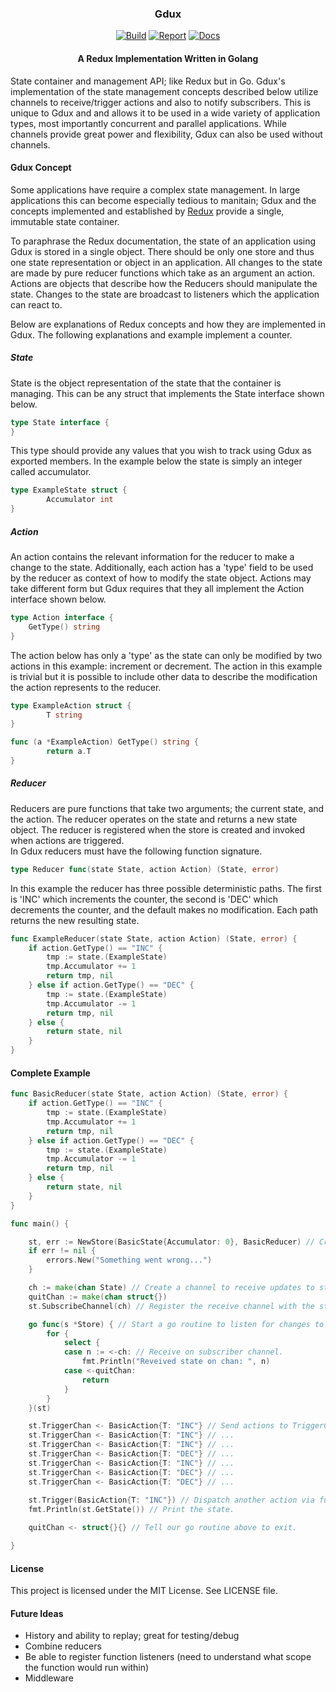 <h3 align="center">Gdux</h3>
<p align="center">
<a href="https://travis-ci.org/cbergoon/gdux"><img src="https://travis-ci.org/cbergoon/gdux.svg?branch=master" alt="Build"></a>
<a href="https://goreportcard.com/report/github.com/cbergoon/gdux"><img src="https://goreportcard.com/badge/github.com/cbergoon/gdux" alt="Report"></a>
<a href="https://godoc.org/github.com/cbergoon/gdux"><img src="https://img.shields.io/badge/godoc-reference-brightgreen.svg" alt="Docs"></a>
</p>
<h4 align="center">A Redux Implementation Written in Golang</h4>

State container and management API; like Redux but in Go. Gdux's implementation of the state management concepts 
described below utilize channels to receive/trigger actions and also to notify subscribers. This is unique to Gdux and 
and allows it to be used in a wide variety of application types, most importantly concurrent and parallel applications. 
While channels provide great power and flexibility, Gdux can also be used without channels. 

#### Gdux Concept
Some applications have require a complex state management. In large applications this can become especially tedious to 
manitain; Gdux and the concepts implemented and established by [Redux](https://github.com/reactjs/redux) provide a 
single, immutable state container.
 
To paraphrase the Redux documentation, the state of an application using Gdux is stored in a single object. There should 
be only one store and thus one state representation or object in an application. All changes to the state are made by 
pure reducer functions which take as an argument an action. Actions are objects that describe how the Reducers should 
manipulate the state. Changes to the state are broadcast to listeners which the application can react to.

Below are explanations of Redux concepts and how they are implemented in Gdux. The following explanations and example 
implement a counter. 

##### State
State is the object representation of the state that the container is managing. This can be any struct that implements 
the State interface shown below. 
```go
type State interface {
}
```
This type should provide any values that you wish to track using Gdux as exported members. In the example below the state
is simply an integer called accumulator. 
```go
type ExampleState struct {
        Accumulator int
}
```
##### Action
An action contains the relevant information for the reducer to make a change to the state. Additionally, each action has a
'type' field to be used by the reducer as context of how to modify the state object. Actions may take different form but 
Gdux requires that they all implement the Action interface shown below. 
```go
type Action interface {
	GetType() string
}
```
The action below has only a 'type' as the state can only be modified by two actions in this example: increment or decrement. The 
action in this example is trivial but it is possible to include other data to describe the modification the action 
represents to the reducer. 
```go
type ExampleAction struct {
        T string
}

func (a *ExampleAction) GetType() string {
        return a.T
}
```

##### Reducer
Reducers are pure functions that take two arguments; the current state, and the action. The reducer operates on the state
and returns a new state object. The reducer is registered when the store is created and invoked when actions are triggered.  
In Gdux reducers must have the following function signature. 
```go
type Reducer func(state State, action Action) (State, error)
```
In this example the reducer has three possible deterministic paths. The first is 'INC' which increments the counter, the 
second is 'DEC' which decrements the counter, and the default makes no modification. Each path returns the new resulting 
state.
```go
func ExampleReducer(state State, action Action) (State, error) {
	if action.GetType() == "INC" {
		tmp := state.(ExampleState)
		tmp.Accumulator += 1
		return tmp, nil
	} else if action.GetType() == "DEC" {
		tmp := state.(ExampleState)
		tmp.Accumulator -= 1
		return tmp, nil
	} else {
		return state, nil
	}
}
```

#### Complete Example
```go
func BasicReducer(state State, action Action) (State, error) {
	if action.GetType() == "INC" {
		tmp := state.(ExampleState)
		tmp.Accumulator += 1
		return tmp, nil
	} else if action.GetType() == "DEC" {
		tmp := state.(ExampleState)
		tmp.Accumulator -= 1
		return tmp, nil
	} else {
		return state, nil
	}
}

func main() {

	st, err := NewStore(BasicState{Accumulator: 0}, BasicReducer) // Create a new store with an initial state and the reducer function. 
	if err != nil {
        errors.New("Something went wrong...")
	}

	ch := make(chan State) // Create a channel to receive updates to state on.
	quitChan := make(chan struct{}) 
	st.SubscribeChannel(ch) // Register the receive channel with the store. This can be done for as many channels as necessary.

	go func(s *Store) { // Start a go routine to listen for changes to state.
		for {
			select {
			case n := <-ch: // Receive on subscriber channel.
				fmt.Println("Reveived state on chan: ", n)
			case <-quitChan:
				return
			}
		}
	}(st)

	st.TriggerChan <- BasicAction{T: "INC"} // Send actions to TriggerChan to dispatch actions to store.
	st.TriggerChan <- BasicAction{T: "INC"} // ...
	st.TriggerChan <- BasicAction{T: "INC"} // ...
	st.TriggerChan <- BasicAction{T: "DEC"} // ...
	st.TriggerChan <- BasicAction{T: "INC"} // ...
	st.TriggerChan <- BasicAction{T: "DEC"} // ...
	st.TriggerChan <- BasicAction{T: "DEC"} // ...
	
	st.Trigger(BasicAction{T: "INC"}) // Dispatch another action via function call.
	fmt.Println(st.GetState()) // Print the state.

	quitChan <- struct{}{} // Tell our go routine above to exit.

}
```

#### License 

This project is licensed under the MIT License. See LICENSE file. 

#### Future Ideas
* History and ability to replay; great for testing/debug
* Combine reducers 
* Be able to register function listeners (need to understand what scope the function would run within)
* Middleware
